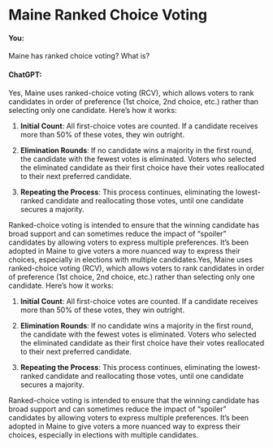 # Maine Ranked Choice Voting

#### You:
Maine has ranked choice voting? What is? 

#### ChatGPT:
Yes, Maine uses ranked-choice voting (RCV), which allows voters to rank candidates in order of preference (1st choice, 2nd choice, etc.) rather than selecting only one candidate. Here’s how it works:

1. **Initial Count**: All first-choice votes are counted. If a candidate receives more than 50% of these votes, they win outright.

2. **Elimination Rounds**: If no candidate wins a majority in the first round, the candidate with the fewest votes is eliminated. Voters who selected the eliminated candidate as their first choice have their votes reallocated to their next preferred candidate.

3. **Repeating the Process**: This process continues, eliminating the lowest-ranked candidate and reallocating those votes, until one candidate secures a majority.

Ranked-choice voting is intended to ensure that the winning candidate has broad support and can sometimes reduce the impact of “spoiler” candidates by allowing voters to express multiple preferences. It’s been adopted in Maine to give voters a more nuanced way to express their choices, especially in elections with multiple candidates.Yes, Maine uses ranked-choice voting (RCV), which allows voters to rank candidates in order of preference (1st choice, 2nd choice, etc.) rather than selecting only one candidate. Here’s how it works:

1. **Initial Count**: All first-choice votes are counted. If a candidate receives more than 50% of these votes, they win outright.

2. **Elimination Rounds**: If no candidate wins a majority in the first round, the candidate with the fewest votes is eliminated. Voters who selected the eliminated candidate as their first choice have their votes reallocated to their next preferred candidate.

3. **Repeating the Process**: This process continues, eliminating the lowest-ranked candidate and reallocating those votes, until one candidate secures a majority.

Ranked-choice voting is intended to ensure that the winning candidate has broad support and can sometimes reduce the impact of “spoiler” candidates by allowing voters to express multiple preferences. It’s been adopted in Maine to give voters a more nuanced way to express their choices, especially in elections with multiple candidates.
